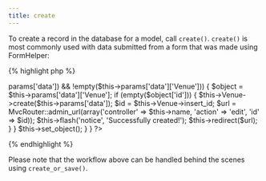 ```yaml
---
title: create
---
```

To create a record in the database for a model, call `create()`.  `create()` is most commonly used with data submitted from a form that was made using FormHelper:

{% highlight php %}
<?php
class AdminVenuesController extends AdminMvcController {

  public function add() {
    if (!empty($this->params['data']) && !empty($this->params['data']['Venue'])) {
      $object = $this->params['data']['Venue'];
      if (empty($object['id'])) {
        $this->Venue->create($this->params['data']);
        $id = $this->Venue->insert_id;
        $url = MvcRouter::admin_url(array('controller' => $this->name, 'action' => 'edit', 'id' => $id));
        $this->flash('notice', 'Successfully created!');
        $this->redirect($url);
      }
    }
    $this->set_object();
  }

}
?>
{% endhighlight %}

Please note that the workflow above can be handled behind the scenes using `create_or_save()`.
